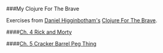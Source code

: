 ###My Clojure For The Brave

Exercises from [Daniel Higginbotham's](https://twitter.com/nonrecursive) [Clojure For The Brave](https://www.braveclojure.com).

####[Ch. 4 Rick and Morty](https://github.com/JamesAnthonyLow/my-clojure-for-the-brave/tree/master/rick-and-morty)

####[Ch. 5 Cracker Barrel Peg Thing](https://github.com/JamesAnthonyLow/my-clojure-for-the-brave/tree/master/cracker-barrel-peg-thing)
